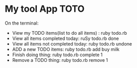 # My tool App TOTO

On the terminal:
- View my TODO items(list to do all items) : ruby todo.rb 
- View all items completed today: ruSy todo.rb done
- View all items not completed today: ruby todo.rb undone  
- ADD  a new TODO items: ruby todo.rb add buy milk
- Finish doing thing: ruby todo.rb complete 1
- Remove  a TODO thing: ruby todo.rb remove 1